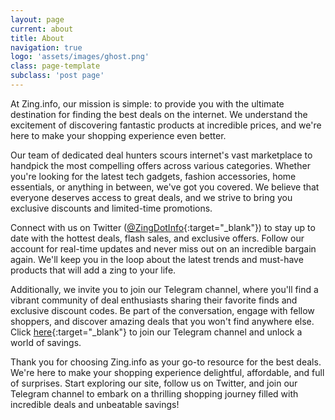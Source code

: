 ```yaml
---
layout: page
current: about
title: About
navigation: true
logo: 'assets/images/ghost.png'
class: page-template
subclass: 'post page'
---
```


At Zing.info,
our mission is simple: to provide you with the ultimate destination for finding
the best deals on the internet.
We understand the excitement of discovering fantastic products at incredible
prices, and we're here to make your shopping experience even better.

Our team of dedicated deal hunters scours internet's vast marketplace to handpick
the most compelling offers across various categories.
Whether you're looking for the latest tech gadgets, fashion accessories,
home essentials, or anything in between, we've got you covered.
We believe that everyone deserves access to great deals,
and we strive to bring you exclusive discounts and limited-time promotions.

Connect with us on Twitter
([@ZingDotInfo](https://twitter.com/ZingDotInfo){:target="_blank"})
to stay up to date with the hottest deals, flash sales, and exclusive offers.
Follow our account for real-time updates and never miss out on an incredible
bargain again.
We'll keep you in the loop about the latest trends and must-have products that
will add a zing to your life.

Additionally,
we invite you to join our Telegram channel,
where you'll find a vibrant community of deal enthusiasts sharing their
favorite finds and exclusive discount codes. Be part of the conversation,
engage with fellow shoppers, and discover amazing deals that you won't find
anywhere else.
Click
[here](https://t.me/TopAmazonIndiaDeals){:target="_blank"}
to join our Telegram channel and unlock a world of savings.

Thank you for choosing Zing.info as your go-to resource for the best deals.
We're here to make your shopping experience delightful, affordable,
and full of surprises.
Start exploring our site, follow us on Twitter, and join our Telegram channel
to embark on a thrilling shopping journey filled with incredible deals and
unbeatable savings!
